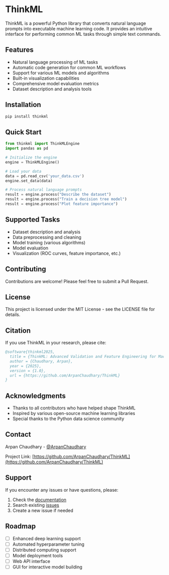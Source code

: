 # ThinkML

ThinkML is a powerful Python library that converts natural language prompts into executable machine learning code. It provides an intuitive interface for performing common ML tasks through simple text commands.

## Features

- Natural language processing of ML tasks
- Automatic code generation for common ML workflows
- Support for various ML models and algorithms
- Built-in visualization capabilities
- Comprehensive model evaluation metrics
- Dataset description and analysis tools

## Installation

```bash
pip install thinkml
```

## Quick Start

```python
from thinkml import ThinkMLEngine
import pandas as pd

# Initialize the engine
engine = ThinkMLEngine()

# Load your data
data = pd.read_csv('your_data.csv')
engine.set_data(data)

# Process natural language prompts
result = engine.process("Describe the dataset")
result = engine.process("Train a decision tree model")
result = engine.process("Plot feature importance")
```

## Supported Tasks

- Dataset description and analysis
- Data preprocessing and cleaning
- Model training (various algorithms)
- Model evaluation
- Visualization (ROC curves, feature importance, etc.)

## Contributing

Contributions are welcome! Please feel free to submit a Pull Request.

## License

This project is licensed under the MIT License - see the LICENSE file for details.

## Citation

If you use ThinkML in your research, please cite:

```bibtex
@software{thinkml2025,
  title = {ThinkML: Advanced Validation and Feature Engineering for Machine Learning},
  author = {Chaudhary, Arpan},
  year = {2025},
  version = {1.0},
  url = {https://github.com/ArpanChaudhary/ThinkML}
}
```

## Acknowledgments

- Thanks to all contributors who have helped shape ThinkML
- Inspired by various open-source machine learning libraries
- Special thanks to the Python data science community

## Contact

Arpan Chaudhary - [@ArpanChaudhary](https://github.com/ArpanChaudhary)

Project Link: [https://github.com/ArpanChaudhary/ThinkML](https://github.com/ArpanChaudhary/ThinkML)

## Support

If you encounter any issues or have questions, please:

1. Check the [documentation](https://github.com/ArpanChaudhary/ThinkML#readme)
2. Search existing [issues](https://github.com/ArpanChaudhary/ThinkML/issues)
3. Create a new issue if needed

## Roadmap

- [ ] Enhanced deep learning support
- [ ] Automated hyperparameter tuning
- [ ] Distributed computing support
- [ ] Model deployment tools
- [ ] Web API interface
- [ ] GUI for interactive model building 